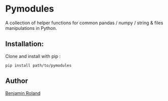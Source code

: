 # Pymodules

A collection of helper functions for common pandas / numpy / string & files
manipulations in Python.


Installation:
-

Clone and install with pip :

`pip install path/to/pymodules`


Author
-
[Benjamin Roland](benjamin.roland@hotmail.fr)
